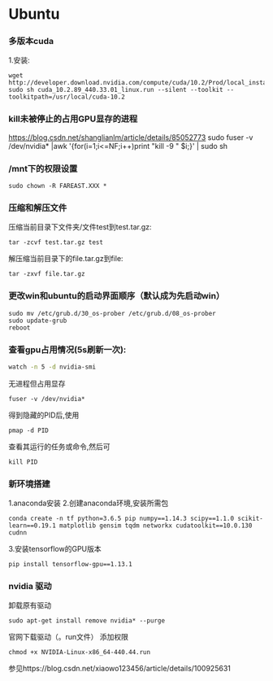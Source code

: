 # Ubuntu
### 多版本cuda  
1.安装:
```
wget http://developer.download.nvidia.com/compute/cuda/10.2/Prod/local_installers/cuda_10.2.89_440.33.01_linux.run
sudo sh cuda_10.2.89_440.33.01_linux.run --silent --toolkit --toolkitpath=/usr/local/cuda-10.2
```
### kill未被停止的占用GPU显存的进程
https://blog.csdn.net/shanglianlm/article/details/85052773
sudo fuser -v /dev/nvidia* |awk '{for(i=1;i<=NF;i++)print "kill -9 " $i;}' | sudo sh


### /mnt下的权限设置
```
sudo chown -R FAREAST.XXX *
```
### 压缩和解压文件
压缩当前目录下文件夹/文件test到test.tar.gz:
```
tar -zcvf test.tar.gz test
```
解压缩当前目录下的file.tar.gz到file:
```
tar -zxvf file.tar.gz
```
### 更改win和ubuntu的启动界面顺序（默认成为先启动win）
```
sudo mv /etc/grub.d/30_os-prober /etc/grub.d/08_os-prober
sudo update-grub
reboot
```
### 查看gpu占用情况(5s刷新一次):
```bash
watch -n 5 -d nvidia-smi
```
无进程但占用显存
```
fuser -v /dev/nvidia*
```
得到隐藏的PID后,使用
```
pmap -d PID
```
查看其运行的任务或命令,然后可
```
kill PID
```
### 新环境搭建
1.anaconda安装
2.创建anaconda环境,安装所需包
```
conda create -n tf python=3.6.5 pip numpy==1.14.3 scipy==1.1.0 scikit-learn==0.19.1 matplotlib gensim tqdm networkx cudatoolkit==10.0.130 cudnn
```
3.安装tensorflow的GPU版本
```
pip install tensorflow-gpu==1.13.1
```
### nvidia 驱动
卸载原有驱动
```
sudo apt-get install remove nvidia* --purge
```
官网下载驱动（。run文件）
添加权限
```
chmod +x NVIDIA-Linux-x86_64-440.44.run
```
参见https://blog.csdn.net/xiaowo123456/article/details/100925631

